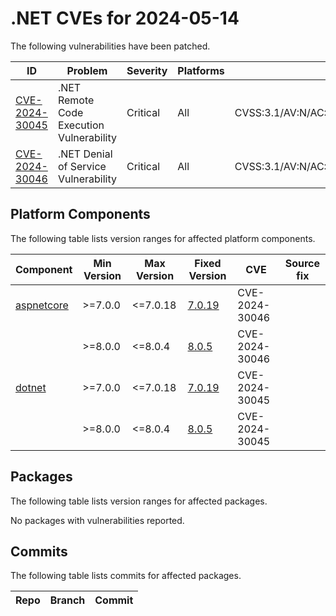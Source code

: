 # .NET CVEs for 2024-05-14

The following vulnerabilities have been patched.

| ID                               | Problem                                  | Severity | Platforms | CVSS                                                       |
| -------------------------------- | ---------------------------------------- | -------- | --------- | ---------------------------------------------------------- |
| [CVE-2024-30045][CVE-2024-30045] | .NET Remote Code Execution Vulnerability | Critical | All       | CVSS:3.1/AV:N/AC:L/PR:N/UI:R/S:U/C:L/I:L/A:L/E:U/RL:O/RC:C |
| [CVE-2024-30046][CVE-2024-30046] | .NET Denial of Service Vulnerability     | Critical | All       | CVSS:3.1/AV:N/AC:H/PR:N/UI:N/S:U/C:N/I:N/A:H/E:U/RL:O/RC:C |


## Platform Components

The following table lists version ranges for affected platform components.

| Component | Min Version | Max Version | Fixed Version                                              | CVE            | Source fix |
| --------- | ----------- | ----------- | ---------------------------------------------------------- | -------------- | ---------- |
| [aspnetcore][aspnetcore] | >=7.0.0 | <=7.0.18 | [7.0.19](https://www.nuget.org/packages/aspnetcore/7.0.19) | CVE-2024-30046 |    |
|           | >=8.0.0     | <=8.0.4     | [8.0.5](https://www.nuget.org/packages/aspnetcore/8.0.5)   | CVE-2024-30046 |            |
| [dotnet][dotnet] | >=7.0.0 | <=7.0.18 | [7.0.19](https://www.nuget.org/packages/dotnet/7.0.19)     | CVE-2024-30045 |            |
|           | >=8.0.0     | <=8.0.4     | [8.0.5](https://www.nuget.org/packages/dotnet/8.0.5)       | CVE-2024-30045 |            |


## Packages

The following table lists version ranges for affected packages.

No packages with vulnerabilities reported.


## Commits

The following table lists commits for affected packages.

| Repo | Branch | Commit |
| ---- | ------ | ------ |



[CVE-2024-30045]: https://github.com/dotnet/announcements/issues/307
[CVE-2024-30046]: https://github.com/dotnet/announcements/issues/308
[aspnetcore]: https://www.nuget.org/packages/aspnetcore
[dotnet]: https://www.nuget.org/packages/dotnet
